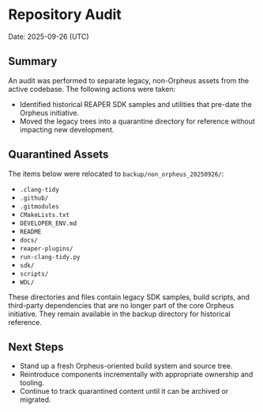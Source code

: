 <!-- SPDX-License-Identifier: MIT -->

# Repository Audit

Date: 2025-09-26 (UTC)

## Summary

An audit was performed to separate legacy, non-Orpheus assets from the active
codebase. The following actions were taken:

- Identified historical REAPER SDK samples and utilities that pre-date the
  Orpheus initiative.
- Moved the legacy trees into a quarantine directory for reference without
  impacting new development.

## Quarantined Assets

The items below were relocated to `backup/non_orpheus_20250926/`:

- `.clang-tidy`
- `.github/`
- `.gitmodules`
- `CMakeLists.txt`
- `DEVELOPER_ENV.md`
- `README`
- `docs/`
- `reaper-plugins/`
- `run-clang-tidy.py`
- `sdk/`
- `scripts/`
- `WDL/`

These directories and files contain legacy SDK samples, build scripts, and
third-party dependencies that are no longer part of the core Orpheus
initiative. They remain available in the backup directory for historical
reference.

## Next Steps

- Stand up a fresh Orpheus-oriented build system and source tree.
- Reintroduce components incrementally with appropriate ownership and tooling.
- Continue to track quarantined content until it can be archived or migrated.
